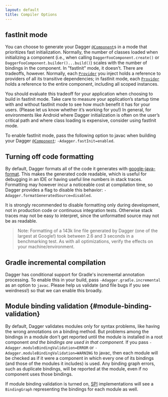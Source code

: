 ```yaml
---
layout: default
title: Compiler Options
---
```


## fastInit mode

You can choose to generate your Dagger [`@Component`]s in a mode that
prioritizes fast initialization. Normally, the number of classes loaded when
initializing a component (i.e., when calling `DaggerFooComponent.create()` or
`DaggerFooComponent.builder()...build()`) scales with the number of bindings in
the component. In "fastInit" mode, it doesn’t. There are tradeoffs, however.
Normally, each [`Provider`] you inject holds a reference to providers
of all its transitive dependencies; in fastInit mode, each
[`Provider`] holds a reference to the entire component, including all
scoped instances.

You should evaluate this tradeoff for your application when choosing to build in
fastInit mode. Take care to measure your application’s startup time with and
without fastInit mode to see how much benefit it has for your users. (Please let
us know whether it’s working for you!) In general, for environments like Android
where Dagger initialization is often on the user’s critical path and where class
loading is expensive, consider using fastInit mode.

To enable fastInit mode, pass the following option to javac when building your
Dagger [`@Component`]: `-Adagger.fastInit=enabled`.

## Turning off code formatting

By default, Dagger formats all of the code it generates with
[google-java-format](https://github.com/google/google-java-format). This makes
the generated code readable, which is useful for debugging in an IDE or having
useful line numbers in stack traces. Formatting may however incur a noticeable
cost at compilation time, so Dagger provides a flag to disable this behavior:
`-Adagger.formatGeneratedSource=disabled`.

It is strongly recommended to disable formatting only during development, not in
production code or continuous integration tests. Otherwise stack traces may not
be easy to interpret, since the unformatted source may not be as readable.

> Note: Formatting of a 143k line file generated by Dagger (one of the largest
at Google!) took between 2.6 and 3 seconds in a benchmarking test. As with all
optimizations, verify the effects on your machine/environment.

## Gradle incremental compilation

Dagger has conditional support for Gradle's incremental annotation processing.
To enable this in your build, pass `-Adagger.gradle.incremental` as an option to
`javac`. Please help us validate (and file bugs if you see weirdness!) so that
we can enable this broadly.



## Module binding validation {#module-binding-validation}

By default, Dagger validates modules only for syntax problems, like having the
wrong annotations on a binding method. But problems among the bindings in a
module don't get reported until the module is installed in a root component _and
the bindings are used in that component._ If you pass
`-Adagger.moduleBindingValidation=ERROR` or
`-Adagger.moduleBindingValidation=WARNING` to javac, then each module will be
checked as if it were a component in which every one of its bindings (and those
of the modules it includes) is used. Any binding graph errors, such as duplicate
bindings, will be reported at the module, even if no component uses those
bindings.

If module binding validation is turned on, [SPI](spi.md) implementations will
see a `BindingGraph` representing the bindings for each module as well.

<!-- References -->

[`@Component`]: https://google.github.io/dagger/api/latest/dagger/Component.html
[`Provider`]: http://docs.oracle.com/javaee/7/api/javax/inject/Provider.html
